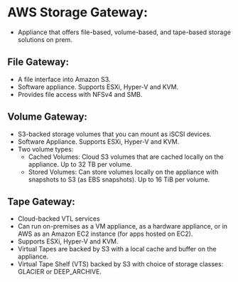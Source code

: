 # AWS Storage Gateway:
- Appliance that offers file-based, volume-based, and tape-based storage solutions on prem.

## File Gateway:
- A file interface into Amazon S3.
- Software appliance. Supports ESXi, Hyper-V and KVM.
- Provides file access with NFSv4 and SMB.

## Volume Gateway:
- S3-backed storage volumes that you can mount as iSCSI devices.
- Software Appliance. Supports ESXi, Hyper-V and KVM.
- Two volume types:
	- Cached Volumes: Cloud S3 volumes that are cached locally on the appliance. Up to 32 TB per volume.
	- Stored Volumes: Can store volumes locally on the appliance with snapshots to S3 (as EBS snapshots). Up to 16 TiB per volume.

## Tape Gateway:
- Cloud-backed VTL services
- Can run on-premises as a VM appliance, as a hardware appliance, or in AWS as an Amazon EC2 instance (for apps hosted on EC2). 
- Supports ESXi, Hyper-V and KVM.
- Virtual Tapes are backed by S3 with a local cache and buffer on the appliance.
- Virtual Tape Shelf (VTS) backed by S3 with choice of storage classes: GLACIER or DEEP_ARCHIVE.